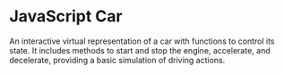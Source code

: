 <h1>JavaScript Car</h1>
An interactive virtual representation of a car with functions to control its state. It includes methods to start and stop the engine, accelerate, and decelerate, providing a basic simulation of driving actions.
